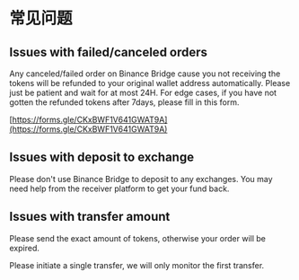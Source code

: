# 常见问题

## Issues with failed/canceled orders

Any canceled/failed order on Binance Bridge cause you not receiving the tokens will be refunded to your original wallet address automatically. Please just be patient and wait for at most 24H. For edge cases, if you have not gotten the refunded tokens after 7days, please fill in this form.   
  
[https://forms.gle/CKxBWF1V641GWAT9A](https://forms.gle/CKxBWF1V641GWAT9A)

## Issues with deposit to exchange

Please don't use Binance Bridge to deposit to any exchanges. You may need help from the receiver platform to get your fund back.

## Issues with transfer amount

Please send the exact amount of tokens, otherwise your order will be expired. 

Please initiate a single transfer, we will only monitor the first transfer.







